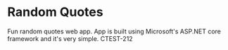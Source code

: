 # Random Quotes
Fun random quotes web app.  App is built using Microsoft's ASP.NET core framework and it's very simple.
CTEST-212
